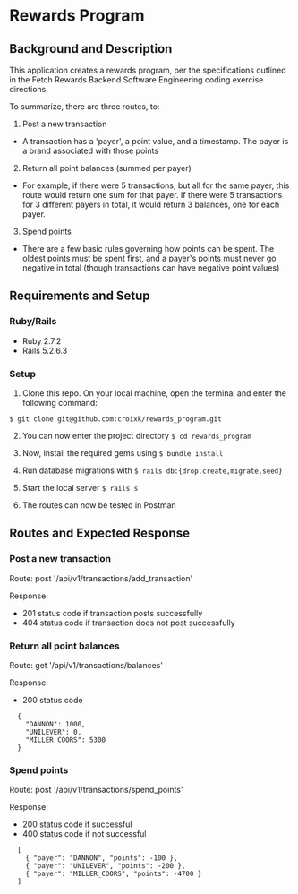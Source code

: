 # Rewards Program

## Background and Description

This application creates a rewards program, per the specifications outlined in the Fetch Rewards Backend Software Engineering coding exercise directions.

To summarize, there are three routes, to:
1. Post a new transaction
- A transaction has a 'payer', a point value, and a timestamp. The payer is a brand associated with those points

2. Return all point balances (summed per payer)
- For example, if there were 5 transactions, but all for the same payer, this route would return one sum for that payer. If there were 5 transactions for 3 different payers in total, it would return 3 balances, one for each payer.

3. Spend points
- There are a few basic rules governing how points can be spent. The oldest points must be spent first, and a payer's points must never go negative in total (though transactions can have negative point values)



## Requirements and Setup
### Ruby/Rails
- Ruby 2.7.2
- Rails 5.2.6.3
### Setup
1. Clone this repo. On your local machine, open the terminal and enter the following command:

```
$ git clone git@github.com:croixk/rewards_program.git
```

2. You can now enter the project directory ```$ cd rewards_program```

3. Now, install the required gems using ```$ bundle install```

4. Run database migrations with ```$ rails db:{drop,create,migrate,seed}```

5. Start the local server ```$ rails s```

6. The routes can now be tested in Postman

## Routes and Expected Response

### Post a new transaction

Route: post '/api/v1/transactions/add_transaction'

Response:
- 201 status code if transaction posts successfully
- 404 status code if transaction does not post successfully

### Return all point balances

Route: get '/api/v1/transactions/balances'

Response:
- 200 status code

```
  {
    "DANNON": 1000,
    "UNILEVER": 0,
    "MILLER COORS": 5300
  }
```

### Spend points

Route: post '/api/v1/transactions/spend_points'

Response:
- 200 status code if successful
- 400 status code if not successful

```
  [
    { "payer": "DANNON", "points": -100 },
    { "payer": "UNILEVER", "points": -200 },
    { "payer": "MILLER_COORS", "points": -4700 }
  ]
```
